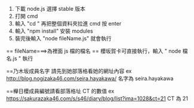1. 下載 node.js 選擇 stable 版本
2. 打開 cmd
3. 輸入 "cd " 再把整個資料夾拉進 cmd 按 enter
4. 輸入 "npm install" 安裝 modules
5. 裝完後輸入 "node fileName.js" 就會執行

== fileName===>為裡面 js 檔的檔名
== 櫻坂賀卡可直接執行，輸入 " node 檔名.js " 執行

==乃木坂成員名字 請先到她部落格看她的網址內容
ex http://blog.nogizaka46.com/seira.hayakawa/
名字為 seira.hayakawa

==櫸日櫻成員編號請看部落格址
CT 的數值
ex https://sakurazaka46.com/s/s46/diary/blog/list?ima=1028&ct=21
CT 為 21

